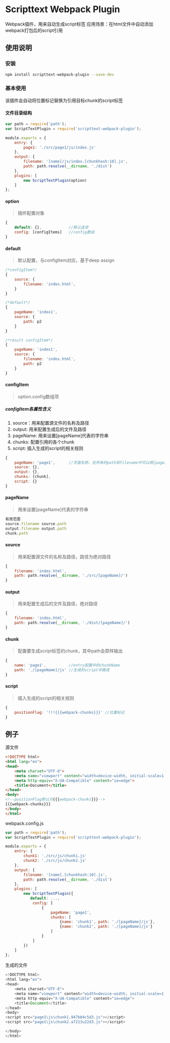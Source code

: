 # Scripttext Webpack Plugin

Webpack插件，用来自动生成script标签
应用场景：在html文件中自动添加webpack打包后的script引用

## 使用说明
### 安装
```bash
npm install scripttext-webpack-plugin --save-dev
```

### 基本使用
该插件会自动将位置标记替换为引用目标chunk的script标签

#### 文件目录结构

```js
var path = require('path');
var ScriptTextPlugin = require('scripttext-webpack-plugin');

module.exports = {
    entry: {
        page1: './src/page1/js/index.js'
    },
    output: {
        filename: '[name]/js/index.[chunkhash:10].js',
        path: path.resolve(__dirname, './dist')
    },
    plugins: [
        new ScriptTextPlugin(option)
    ]
};
```

#### option
> 插件配置对象

```js
{
    default: {},            //默认选项
    config: [configItems]   //config数组   
}
```
#### default
> 默认配置，与configItem对应，基于deep assign

```js
/*configItem*/
{
    source: {
        filename: 'index.html',
    }
}

/*default*/
{
    pageName: 'index1',
    source: {
        path: p2
    }
}

/*result configItem*/
{
    pageName: 'index1',
    source: {
        filename: 'index.html',
        path: p2
    }
}
```

#### configItem
> option.config数组项

##### configItem各属性含义
1. source：用来配置源文件的名称及路径
2. output: 用来配置生成后的文件及路径
3. pageName: 用来设置[pageName]代表的字符串
4. chunks: 配置引用的各个chunk
5. script: 插入生成的script的相关规则

```js
{
    pageName: 'page1',      //页面名称，在所有的path和filename中可以用[pageName]代替
    source: {},
    output: {},
    chunks: [chunk],
    script: {}
}
```
#### pageName
> 用来设置[pageName]代表的字符串

```js
有效范围
source.filename source.path
output.filename output.path
chunk.path
```
#### source
> 用来配置源文件的名称及路径，路径为绝对路径

```js
{
    filename: 'index.html',
    path: path.resolve(__dirname, './src/[pageName]/')
}
```

#### output
> 用来配置生成后的文件及路径，绝对路径

```js
{
    filename: 'index.html',
    path: path.resolve(__dirname, './dist/[pageName]/')
}
```

#### chunk
> 配置要生成script标签的chunk，其中path会原样输出

```js
{
    name: 'page1',          //entry配置中的chunkName
    path: './[pageName]/js' //生成的script中路径
}
```

#### script
> 插入生成的script的相关规则

```js
{
    positionFlag: '!!!{{{webpack-chunks}}}' //位置标记
}
```

## 例子

源文件
```html
<!DOCTYPE html>
<html lang="en">
<head>
    <meta charset="UTF-8">
    <meta name="viewport" content="width=device-width, initial-scale=1.0">
    <meta http-equiv="X-UA-Compatible" content="ie=edge">
    <title>Document</title>
</head>
<body>
<!--positionFlag默认为{{{webpack-chunks}}}-->
{{{webpack-chunks}}}
</body>
</html>
```

webpack.config.js
```js
var path = require('path');
var ScriptTextPlugin = require('scripttext-webpack-plugin');

module.exports = {
    entry: {
        chunk1: './src/js/chunk1.js'
        chunk2: './src/js/chunk2.js'
    },
    output: {
        filename: '[name].[chunkhash:10].js',
        path: path.resolve(__dirname, './dist')
    },
    plugins: [
        new ScriptTextPlugin({
           default: ...,
            config: [
                {
                    pageName: 'page1',
                    chunks: [
                        {name: 'chunk1', path: './[pageName]/js'},
                        {name: 'chunk2', path: './[pageName]/js'}
                    ]
                }
            ]
        })
    ]
};
```

生成的文件
```js
<!DOCTYPE html>
<html lang="en">
<head>
    <meta charset="UTF-8">
    <meta name="viewport" content="width=device-width, initial-scale=1.0">
    <meta http-equiv="X-UA-Compatible" content="ie=edge">
    <title>Document</title>
</head>
<body>
<script src="page1\js\chunk1.947b04c5d3.js"></script>
<script src="page1\js\chunk2.a7213u22d3.js"></script>

</body>
</html>
```






